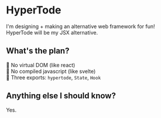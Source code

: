 # HyperTode
I'm designing + making an alternative web framework for fun!<br>
HyperTode will be my JSX alternative.

## What's the plan?
🐸 No virtual DOM (like react)<br>
🐸 No compiled javascript (like svelte)<br>
🐸 Three exports: `hypertode`, `State`, `Hook`<br>

## Anything else I should know?
Yes.
